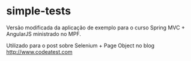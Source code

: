 # simple-tests
Versão modificada da aplicação de exemplo para o curso Spring MVC  + AngularJS ministrado no MPF.

Utilizado para o post sobre Selenium + Page Object no blog http://www.codeatest.com